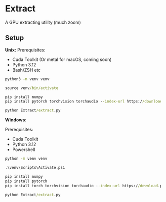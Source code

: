 # Extract

A GPU extracting utility (much zoom)

## Setup
**Unix:**
Prerequisites:
- Cuda Toolkit (Or metal for macOS, coming soon)
- Python 3.12
- Bash/ZSH etc

```cmd
python3 -m venv venv
```
```cmd
source venv/bin/activate
```
```cmd
pip install numpy
pip install pytorch torchvision torchaudio --index-url https://download.pytorch.org/whl/cu118
```
```cmd
python Extract/extract.py
```

**Windows**:

Prerequisites:
- Cuda Toolkit
- Python 3.12
- Powershell

```cmd
python -m venv venv
```
```cmd
.\venv\Scripts\Activate.ps1
```
```cmd
pip install numpy
pip install pytorch
pip install torch torchvision torchaudio --index-url https://download.pytorch.org/whl/cu118
```
```cmd
python Extract/extract.py
```

